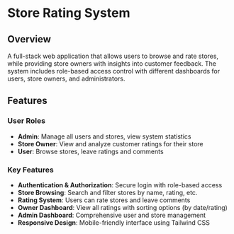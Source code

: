 # Store Rating System

## Overview

A full-stack web application that allows users to browse and rate stores, while providing store owners with insights into customer feedback. The system includes role-based access control with different dashboards for users, store owners, and administrators.

## Features

### User Roles

- **Admin**: Manage all users and stores, view system statistics
- **Store Owner**: View and analyze customer ratings for their store
- **User**: Browse stores, leave ratings and comments

### Key Features

- **Authentication & Authorization**: Secure login with role-based access
- **Store Browsing**: Search and filter stores by name, rating, etc.
- **Rating System**: Users can rate stores and leave comments
- **Owner Dashboard**: View all ratings with sorting options (by date/rating)
- **Admin Dashboard**: Comprehensive user and store management
- **Responsive Design**: Mobile-friendly interface using Tailwind CSS
